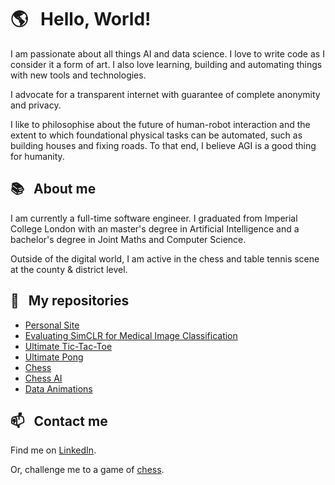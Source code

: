 # 🌎 &nbsp; Hello, World!

I am passionate about all things AI and data science. I love to write code as I
consider it a form of art. I also love learning, building and automating things
with new tools and technologies.

I advocate for a transparent internet with guarantee of complete anonymity and 
privacy.

I like to philosophise about the future of human-robot interaction and the
extent to which foundational physical tasks can be automated, such as building
houses and fixing roads. To that end, I believe AGI is a good thing for 
humanity.

## 📚 &nbsp; About me

I am currently a full-time software engineer. I graduated from Imperial College 
London with an master's degree in Artificial Intelligence and a bachelor's 
degree in Joint Maths and Computer Science.

Outside of the digital world, I am active in the chess and table tennis scene 
at the county & district level.

## 📌 &nbsp; My repositories

- [Personal Site][my-site]
- [Evaluating SimCLR for Medical Image Classification][simclr-medical-imaging]
- [Ultimate Tic-Tac-Toe][ultimate-tictactoe]
- [Ultimate Pong][ultimate-pong]
- [Chess][chess]
- [Chess AI][chess-ai]
- [Data Animations][data-animations]

[chess]: https://github.com/j-freddy/chess
[chess-ai]: https://github.com/j-freddy/chess-ai
[data-animations]: https://github.com/j-freddy/data-animations
[my-site]: https://github.com/j-freddy/j-freddy.github.io
[simclr-medical-imaging]: https://github.com/j-freddy/simclr-medical-imaging
[ultimate-tictactoe]: https://github.com/j-freddy/ultimate-tictactoe
[ultimate-pong]: https://github.com/j-freddy/ultimate-pong

## 📫 &nbsp; Contact me

Find me on [LinkedIn][linkedin].

Or, challenge me to a game of [chess][lichess].

[linkedin]: https://www.linkedin.com/in/jiangfreddy/
[lichess]: https://lichess.org/@/afMirrorUR
